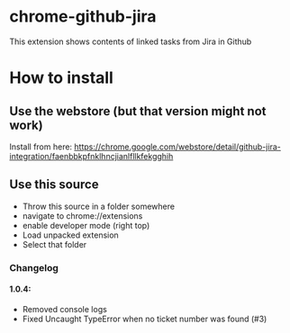 # chrome-github-jira
This extension shows contents of linked tasks from Jira in Github

# How to install

## Use the webstore (but that version might not work)

Install from here: https://chrome.google.com/webstore/detail/github-jira-integration/faenbbkpfnklhncjianlfllkfekgghih

## Use this source

- Throw this source in a folder somewhere
- navigate to chrome://extensions
- enable developer mode (right top)
- Load unpacked extension
- Select that folder


### Changelog

#### 1.0.4:
- Removed console logs
- Fixed Uncaught TypeError when no ticket number was found (#3)
